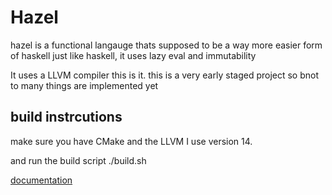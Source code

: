 # Hazel

hazel is a functional langauge thats supposed to be a way more easier form of haskell
just like haskell, it uses lazy eval and immutability

It uses a LLVM compiler this is it. this is a very early staged project so bnot to many things are implemented yet
## build instrcutions

make sure you have CMake and the LLVM I use version 14.

and run the build script ./build.sh

[documentation]

[documentation]: <https://docs.google.com/document/d/12JWLuCte1r-tfAHKesndeBFRdnv7tT663QnIC2gSafY/edit?tab=t.0#heading=h.85eivsfcywf4>


